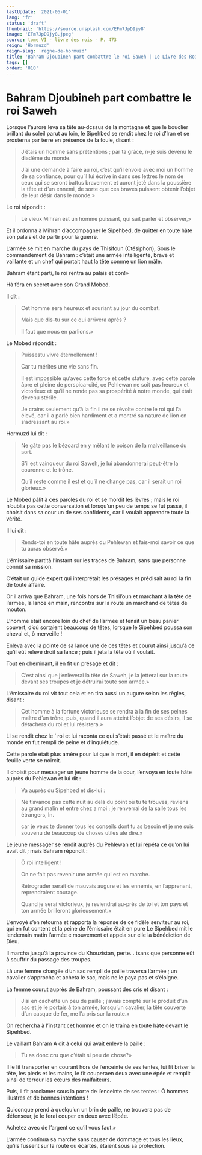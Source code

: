 ```yaml
---
lastUpdate: '2021-06-01'
lang: 'fr'
status: 'draft'
thumbnail: 'https://source.unsplash.com/EFm7JpD9jy8'
image: 'EFm7JpD9jy8.jpeg'
source: tome VI - livre des rois - P. 473
reign: 'Hormuzd'
reign-slug: 'regne-de-hormuzd'
title: 'Bahram Djoubineh part combattre le roi Saweh | Le Livre des Rois | Shâhnâmeh'
tags: []
order: '010'
---
```


<!-- LTeX: language=fr -->

# Bahram Djoubineh part combattre le roi Saweh

Lorsque l’aurore leva sa tête au-dcssus de la montagne et que le bouclier brillant du soleil parut au loin, le Sipehbed se rendit chez le roi d’Iran et se prosterna par terre en présence de la foule, disant :

> J’étais un homme sans prétentions ; par ta grâce, n-je suis devenu le diadème du monde.
>
> J’ai une demande à faire au roi, c’est qu’il envoie avec moi un homme de sa confiance, pour qu’il lui écrive in dans ses lettres le nom de ceux qui se seront battus bravement et auront jeté dans la poussière la tête et d’un ennemi, de sorte que ces braves puissent obtenir l’objet de leur désir dans le monde.»

Le roi répondit :

> Le vieux Mihran est un homme puissant, qui sait parler et observer,»

Et il ordonna à Mihran d’accompagner le Sipehbed, de quitter en toute hâte son palais et de partir pour la guerre.

L’armée se mit en marche du pays de Thisifoun (Ctésiphon), Sous le commandement de Bahram : c’était une armée intelligente, brave et vaillante et un chef qui portait haut la tête comme un lion mâle.

Bahram étant parti, le roi rentra au palais et con!»

Hà féra en secret avec son Grand Mobed.

Il dit :

> Cet homme sera heureux et souriant au jour du combat.
>
> Mais que dis-tu sur ce qui arrivera après ?
>
> Il faut que nous en parlions.»

Le Mobed répondit :

> Puissestu vivre éternellement !
>
> Car tu mérites une vie sans fin.
>
> Il est impossible qu’avec cette force et cette stature, avec cette parole âpre et pleine de perspica-cité, ce Pehlewan ne soit pas heureux et victorieux et qu’il ne rende pas sa prospérité à notre monde, qui était devenu stérile.
>
> Je crains seulement qu’à la fin il ne se révolte contre le roi qui l’a élevé, car il a parlé bien hardiment et a montré sa nature de lion en s’adressant au roi.»

Hormuzd lui dit :

> Ne gâte pas le bézoard en y mêlant le poison de la malveillance du sort.
>
> S’il est vainqueur du roi Saweh, je lui abandonnerai peut-être la couronne et le trône.
>
> Qu’il reste comme il est et qu’il ne change pas, car il serait un roi glorieux.»

Le Mobed pâlit à ces paroles du roi et se mordit les lèvres ; mais le roi n’oublia pas cette conversation et lorsqu’un peu de temps se fut passé, il choisit dans sa cour un de ses confidents, car il voulait apprendre toute la vérité.

Il lui dit :

> Rends-toi en toute hâte auprès du Pehlewan et fais-moi savoir ce que tu auras observé.»

L’émissaire partità l’instant sur les traces de Bahram, sans que personne connût sa mission.

C’était un guide expert qui interprétait les présages et prédisait au roi la fin de toute affaire.

Or il arriva que Bahram, une fois hors de Thisil’oun et marchant à la tête de l’armée, la lance en main, rencontra sur la route un marchand de têtes de mouton.

L’homme était encore loin du chef de l’armée et tenait un beau panier couvert, d’où sortaient beaucoup de têtes, lorsque le Sipehbed poussa son cheval et, ô merveille !

Enleva avec la pointe de sa lance une de ces têtes et courut ainsi jusqu’à ce qu’il eût relevé droit sa lance ; puis il jeta la tête où
il voulait.

Tout en cheminant, il en fit un présage et dit :

> C’est ainsi que j’enlèverai la tête de Saweh, je la jetterai sur la route devant ses troupes et je détruirai toute son armée.»

L’émissaire du roi vit tout cela et en tira aussi un augure selon les règles, disant :

> Cet homme à la fortune victorieuse se rendra à la fin de ses peines maître d’un trône, puis, quand il aura atteint l’objet de ses désirs, il se détachera du roi et lui résistera.»

Ll se rendit chez le ’
roi et lui raconta ce qui s’était passé et le maître du monde en fut rempli de peine et d’inquiétude.

Cette parole était plus amère pour lui que la mort, il en dépérit et cette feuille verte se noircit.

Il choisit pour messager un jeune homme de la cour, l’envoya en toute hâte auprès du Pehlewan et lui dit :

> Va auprès du Sipehbed et dis-lui :

> Ne t’avance pas cette nuit au delà du point où tu te trouves, reviens au grand malin et entre chez a moi ; je renverrai de la salle tous les étrangers, ln.
>
> car je veux te donner tous les conseils dont tu as besoin et je me suis souvenu de beaucoup de choses utiles ale dire.»

Le jeune messager se rendit auprès du Pehlewan et lui répéta ce qu’on lui avait dit ; mais Bahram répondit :

> Ô roi intelligent !
>
> On ne fait pas revenir une armée qui est en marche.
>
> Rétrograder serait de mauvais augure et les ennemis, en l’apprenant, reprendraient courage.
>
> Quand je serai victorieux, je reviendrai au-près de toi et ton pays et ton armée brilleront glorieusement.»

L’envoyé s’en retourna et rapporta la réponse de ce fidèle serviteur au roi, qui en fut content et la peine de l’émissaire était en pure Le Sipehbed mit le lendemain matin l’armée e mouvement et appela sur elle la bénédiction de Dieu.

Il marcha jusqu’à la province du Khouzistan, perte. . tsans que personne eût à souffrir du passage des troupes.

Là une femme chargée d’un sac rempli de paille traversa l’armée ; un cavalier s’approcha et acheta le sac, mais ne le paya pas et s’éloigne.

La femme courut auprès de Bahram, poussant des cris et disant :

> J’ai en cachette un peu de paille ; j’avais compté sur le produit d’un sac et je le portais à ton armée, lorsqu’un cavalier, la tête couverte d’un casque de fer, me l’a pris sur la route.»

On rechercha à l’instant cet homme et on le traîna en toute hâte devant le Sipehbed.

Le vaillant Bahram A dit à celui qui avait enlevé la paille :

> Tu as donc cru que c’était si peu de chose?»

Il le lit transporter en courant hors de l’enceinte de ses tentes, lui fit briser la tête, les pieds et les mains, le fit couperaen deux avec une épée et remplit ainsi de terreur les cœurs des malfaiteurs.

Puis, il fit proclamer sous la porte de l’enceinte de ses tentes : Ô hommes illustres et de bonnes intentions !

Quiconque prend à quelqu’un un brin de paille, ne trouvera pas de défenseur, je le ferai couper en deux avec l’épée.

Achetez avec de l’argent ce qu’il vous faut.»

L’armée continua sa marche sans causer de dommage et tous les lieux, qu’ils fussent sur la route ou écartés, étaient sous sa protection.
